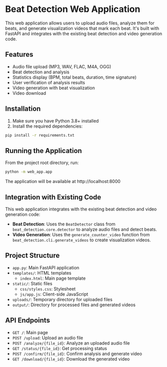 # Beat Detection Web Application

This web application allows users to upload audio files, analyze them for beats, and generate visualization videos that mark each beat. It's built with FastAPI and integrates with the existing beat detection and video generation code.

## Features

- Audio file upload (MP3, WAV, FLAC, M4A, OGG)
- Beat detection and analysis
- Statistics display (BPM, total beats, duration, time signature)
- User verification of analysis results
- Video generation with beat visualization
- Video download

## Installation

1. Make sure you have Python 3.8+ installed
2. Install the required dependencies:

```bash
pip install -r requirements.txt
```

## Running the Application

From the project root directory, run:

```bash
python -m web_app.app
```

The application will be available at http://localhost:8000

## Integration with Existing Code

This web application integrates with the existing beat detection and video generation code:

- **Beat Detection**: Uses the `BeatDetector` class from `beat_detection.core.detector` to analyze audio files and detect beats.
- **Video Generation**: Uses the `generate_counter_video` function from `beat_detection.cli.generate_videos` to create visualization videos.

## Project Structure

- `app.py`: Main FastAPI application
- `templates/`: HTML templates
  - `index.html`: Main page template
- `static/`: Static files
  - `css/styles.css`: Stylesheet
  - `js/app.js`: Client-side JavaScript
- `uploads/`: Temporary directory for uploaded files
- `output/`: Directory for processed files and generated videos

## API Endpoints

- `GET /`: Main page
- `POST /upload`: Upload an audio file
- `POST /analyze/{file_id}`: Analyze an uploaded audio file
- `GET /status/{file_id}`: Get processing status
- `POST /confirm/{file_id}`: Confirm analysis and generate video
- `GET /download/{file_id}`: Download the generated video

